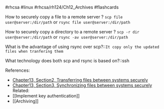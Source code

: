 #rhcsa #linux #rhcsa/rh124/Ch12_Archives  #flashcards 

How to securely copy a file to a remote server
?
`scp file user@server:/dir/path` or 
`rsync file user@server:/dir/path`
<!--SR:!2023-08-08,4,270-->

How to securely copy a directory to a remote server
?
`scp -r dir user@server:/dir/path` or 
`rsync -av user@server:/dir/path`
<!--SR:!2023-08-07,3,250-->

What is the advantage of using rsync over scp?::`It copy only the updated files when tranfering them`
<!--SR:!2023-08-08,4,270-->

What technology does both scp and rsync is based on?::ssh
<!--SR:!2023-08-08,4,270-->

References:
- [Chapter13, Section2, Transferring files between systems securely](rh124-rhel8-official-student-workbook.pdf#pageno=486)
- [Chapter13, Section3, Synchronizing files between systems securely](rh124-rhel8-official-student-workbook.pdf#pageno=486)
Related:
- [[Implement key authentication]]
- [[Archiving]]